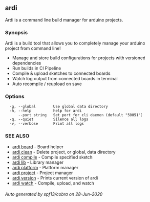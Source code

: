 ## ardi

Ardi is a command line build manager for arduino projects.

### Synopsis


Ardi is a build tool that allows you to completely manage your arduino project from command line!

- Manage and store build configurations for projects with versioned dependencies
- Run builds in CI Pipeline
- Compile & upload sketches to connected boards
- Watch log output from connected boards in terminal
- Auto recompile / reupload on save

### Options

```
  -g, --global        Use global data directory
  -h, --help          help for ardi
      --port string   Set port for cli daemon (default "50051")
  -q, --quiet         Silence all logs
  -v, --verbose       Print all logs
```

### SEE ALSO

* [ardi board](ardi_board.md)	 - Board helper
* [ardi clean](ardi_clean.md)	 - Delete project, or global, data directory
* [ardi compile](ardi_compile.md)	 - Compile specified sketch
* [ardi lib](ardi_lib.md)	 - Library manager
* [ardi platform](ardi_platform.md)	 - Platform manager
* [ardi project](ardi_project.md)	 - Project manager
* [ardi version](ardi_version.md)	 - Prints current version of ardi
* [ardi watch](ardi_watch.md)	 - Compile, upload, and watch

###### Auto generated by spf13/cobra on 28-Jun-2020

